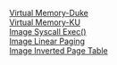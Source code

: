 [Virtual Memory-Duke](https://users.cs.duke.edu/~narten/110/nachos/main/node34.html#SECTION00074000000000000000)<br>
[Virtual Memory-KU](http://www.ittc.ku.edu/~mjantz/teaching/EECS678/labs/old-labs/lab12/NachosVM.pdf)<br>
[Image Syscall Exec()](https://cdn.discordapp.com/attachments/897266315457343490/897875349977841734/syscall.gif)<br>
[Image Linear Paging](https://cdn.discordapp.com/attachments/897266315457343490/898349803656867850/unknown.png)<br>
[Image Inverted Page Table](https://cdn.discordapp.com/attachments/897266315457343490/898349844421308417/unknown.png)<br>
